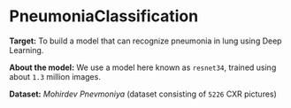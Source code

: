 # PneumoniaClassification

  
**Target:** To build a model that can recognize pneumonia in lung using Deep Learning.

**About the model:** We use a model here known as `resnet34`, trained using about `1.3` million images.

**Dataset:** *Mohirdev Pnevmoniya* (dataset consisting of `5226` CXR pictures)
